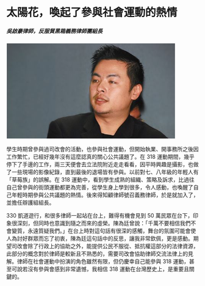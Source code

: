 # 太陽花，喚起了參與社會運動的熱情

##### 吳啟豪律師，反服貿黑箱義務律師團組長

![顧立雄](images/22.jpg)

學生時期曾參與過司改會的活動，也參與社會運動，但開始執業、開事務所之後因工作繁忙，已經好幾年沒有這麼認真的關心公共議題了。在 318 運動期間，幾乎停下了手邊的工作，兩三天便會去立法院附近走走看看，因平時興趣是攝影，也做了一些現場的影像紀錄，直到最後的退場皆有參與。以前對七、八年級的年輕人有「草莓族」的誤解。在 318 運動中，看到學生成熟的組織、策略及訴求，比過往自己曾參與的街頭運動都更為完善，從學生身上學到很多，令人感動，也喚醒了自己年輕時期參與公共議題的熱情。後來得知顧律師號召義務律師，於是就加入了，並擔任辯護組組長。

330 凱道遊行，和很多律師一起站在台上，難得有機會見到 50 萬民眾在台下，印象很深刻，但同時也意識到隨之而來的虛榮。陳為廷曾說：「千萬不要相信我們不會變質，永遠質疑我們。」在台上時對這句話有很深的感觸，舞台的氛圍可能會使人為討好群眾而忘了初衷，陳為廷這句話中的反思，讓我非常欽佩，更是感動。期望司改會除了行政上的協助之外，能提供公民不服從、抵抗權這部分的法律資源，此部分的概念對於律師是較新且不熟悉的，需要司改會協助律師交流法律上的見解。律師在社會運動中扮演的角色雖然有限，但仍慶幸自己能參與 318 運動，甚至可說若沒有參與會感到非常遺憾，我相信 318 運動在台灣歷史上，是重要且關鍵的。
